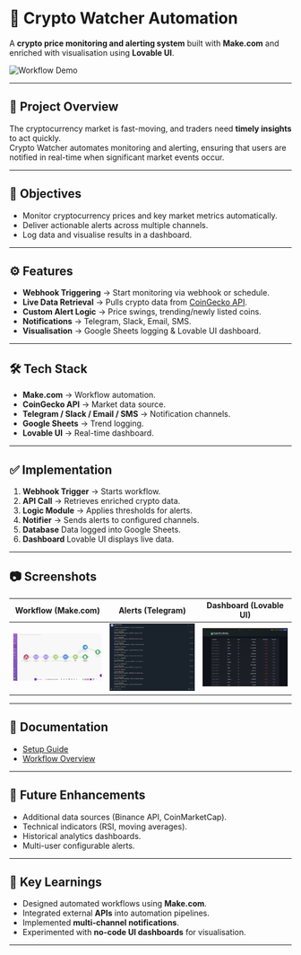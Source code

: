 # 🚀 Crypto Watcher Automation

A **crypto price monitoring and alerting system** built with **Make.com** and enriched with visualisation using **Lovable UI**.  

![Workflow Demo](crypto_alert.gif)  

---

## 🔎 Project Overview  

The cryptocurrency market is fast-moving, and traders need **timely insights** to act quickly.  
Crypto Watcher automates monitoring and alerting, ensuring that users are notified in real-time when significant market events occur.  

---

## 🎯 Objectives  

- Monitor cryptocurrency prices and key market metrics automatically.  
- Deliver actionable alerts across multiple channels.  
- Log data and visualise results in a dashboard.  

---

## ⚙️ Features  

- **Webhook Triggering** → Start monitoring via webhook or schedule.  
- **Live Data Retrieval** → Pulls crypto data from [CoinGecko API](https://www.coingecko.com/en/api).  
- **Custom Alert Logic** → Price swings, trending/newly listed coins.  
- **Notifications** → Telegram, Slack, Email, SMS.  
- **Visualisation** → Google Sheets logging & Lovable UI dashboard.  

---

## 🛠️ Tech Stack  

- **Make.com** → Workflow automation.  
- **CoinGecko API** → Market data source.  
- **Telegram / Slack / Email / SMS** → Notification channels.  
- **Google Sheets** → Trend logging.  
- **Lovable UI** → Real-time dashboard.  

---

## ✅ Implementation  

1. **Webhook Trigger** → Starts workflow.  
2. **API Call** → Retrieves enriched crypto data.  
3. **Logic Module** → Applies thresholds for alerts.  
4. **Notifier** → Sends alerts to configured channels.  
5. **Database** Data logged into Google Sheets.  
6. **Dashboard** Lovable UI displays live data.  

---

## 📷 Screenshots  

| Workflow (Make.com) | Alerts (Telegram) | Dashboard (Lovable UI) |
|---------------------|--------------------|-------------------------|
| ![](make_interface.png) | ![](telegram_interface.png) | ![](lovable_interface.png) |  

---

## 📄 Documentation  

- [Setup Guide](docs/setup.md)  
- [Workflow Overview](docs/workflow-overview.md)  

---

## 🚧 Future Enhancements  

- Additional data sources (Binance API, CoinMarketCap).  
- Technical indicators (RSI, moving averages).  
- Historical analytics dashboards.  
- Multi-user configurable alerts.  

---

## 📌 Key Learnings  

- Designed automated workflows using **Make.com**.  
- Integrated external **APIs** into automation pipelines.  
- Implemented **multi-channel notifications**.  
- Experimented with **no-code UI dashboards** for visualisation.  

---
